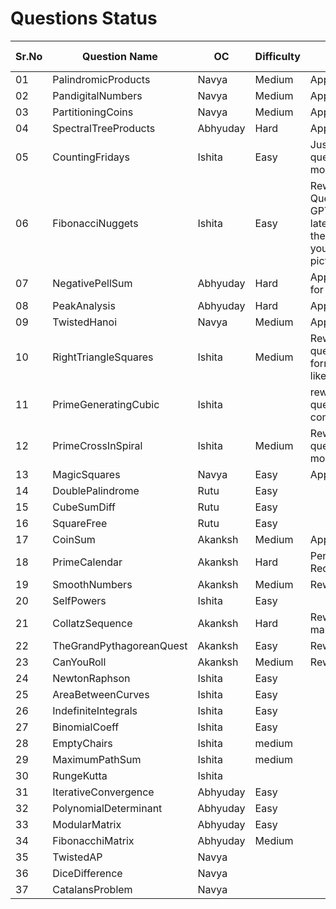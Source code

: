 # Questions Status

| Sr.No | Question Name            | OC       | Difficulty | Status                                                                                                                                                          | Question Inspiration |
| ----- | ------------------------ | -------- | ---------- | --------------------------------------------------------------------------------------------------------------------------------------------------------------- | -------------------- |
| 01    | PalindromicProducts      | Navya    | Medium     | Approved                                                                                                                                                        |                      |
| 02    | PandigitalNumbers        | Navya    | Medium     | Approved                                                                                                                                                        |                      |
| 03    | PartitioningCoins        | Navya    | Medium     | Approved                                                                                                                                                        |                      |
| 04    | SpectralTreeProducts     | Abhyuday | Hard       | Approved                                                                                                                                                        |                      |
| 05    | CountingFridays          | Ishita   | Easy       | Just reword question to be more readable                                                                                                                        |                      |
| 06    | FibonacciNuggets         | Ishita   | Easy       | Reword Question - Use GPT to get the latex format for the formulas you've used as pictures                                                                      |                      |
| 07    | NegativePellSum          | Abhyuday | Hard       | Approved - Kept for Backup                                                                                                                                      |                      |
| 08    | PeakAnalysis             | Abhyuday | Hard       | Approved                                                                                                                                                        |                      |
| 09    | TwistedHanoi             | Navya    | Medium     | Approved                                                                                                                                                        |                      |
| 10    | RightTriangleSquares     | Ishita   | Medium     | Reword the question in the format similar like [this.](https://github.com/Roonil03/ProjectEulerCodes/blob/main/Problem0137.%20FibonacciGoldenNuggets/README.md) |                      |
| 11    | PrimeGeneratingCubic     | Ishita   |            | rework the question completely...                                                                                                                               |                      |
| 12    | PrimeCrossInSpiral       | Ishita   | Medium     | Reword the question to be more readable                                                                                                                         |                      |
| 13    | MagicSquares             | Navya    | Easy       | Approved                                                                                                                                                        |                      |
| 14    | DoublePalindrome         | Rutu     | Easy       |                                                                                                                                                                 |                      |
| 15    | CubeSumDiff              | Rutu     | Easy       |                                                                                                                                                                 |                      |
| 16    | SquareFree               | Rutu     | Easy       |                                                                                                                                                                 |                      |
| 17    | CoinSum                  | Akanksh  | Medium     | Approved                                                                                                                                                        |                      |
| 18    | PrimeCalendar            | Akanksh  | Hard       | Pending;Solution Required                                                                                                                                       |                      |
| 19    | SmoothNumbers            | Akanksh  | Medium     | Rework Needed                                                                                                                                                   |                      |
| 20    | SelfPowers               | Ishita   | Easy       |                                                                                                                                                                 |                      |
| 21    | CollatzSequence          | Akanksh  | Hard       | Reword and make it hard                                                                                                                                         |                      |
| 22    | TheGrandPythagoreanQuest | Akanksh  | Easy       | Reword                                                                                                                                                          |                      |
| 23    | CanYouRoll               | Akanksh  | Medium     | Reword                                                                                                                                                          |                      |
| 24    | NewtonRaphson            | Ishita   | Easy       |                                                                                                                                                                 |                      |
| 25    | AreaBetweenCurves        | Ishita   | Easy       |                                                                                                                                                                 |                      |
| 26    | IndefiniteIntegrals      | Ishita   | Easy       |                                                                                                                                                                 |                      |
| 27    | BinomialCoeff            | Ishita   | Easy       |                                                                                                                                                                 |                      |
| 28    | EmptyChairs              | Ishita   | medium     |                                                                                                                                                                 |                      |
| 29    | MaximumPathSum           | Ishita   | medium     |                                                                                                                                                                 |                      |
| 30    | RungeKutta               | Ishita   |            |                                                                                                                                                                 |                      |
| 31    | IterativeConvergence     | Abhyuday | Easy       |                                                                                                                                                                 |                      |
| 32    | PolynomialDeterminant    | Abhyuday | Easy       |                                                                                                                                                                 |                      |
| 33    | ModularMatrix            | Abhyuday | Easy       |                                                                                                                                                                 |                      |
| 34    | FibonacchiMatrix         | Abhyuday | Medium     |                                                                                                                                                                 |                      |
| 35    | TwistedAP                | Navya    |            |                                                                                                                                                                 |                      |
| 36    | DiceDifference                | Navya    |            |                                                                                                                                                                 |                      |
| 37    | CatalansProblem                | Navya    |            |                                                                                                                                                                 |                      |
